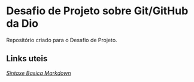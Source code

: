 # Desafio de Projeto sobre Git/GitHub da Dio
Repositório criado para o Desafio de Projeto.

## Links uteis
*[Sintaxe Basica Markdown](https://www.markdownguide.org/basic-syntax)*


